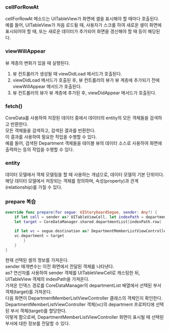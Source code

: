 ### cellForRowAt
cellForRowAt 메소드는 UITableView가 화면에 셀을 표시해야 할 때마다 호출된다.<br>
예를 들어, UITableView가 처음 로드될 때, 사용자가 스크롤 하여 새로운 셀이 화면에 표시되어야
할 때, 또는 새로운 데이터가 추가되어 화면을 갱신해야 할 때 등이 해당된다.<br>


### viewWillAppear
뷰 계층의 변화가 있을 때 실행된다.<br>
1. 뷰 컨트롤러가 생성될 때 viewDidLoad 메서드가 호출된다.<br>
2. viewDidLoad 메서드가 호출된 후, 뷰 컨트롤러의 뷰가 뷰 계층에 추가되기 전에 viewWillAppear 메서드가 호출된다.<br>
3. 뷰 컨트롤러의 뷰가 뷰 계층에 추가된 후, viewDidAppear 메서드가 호출된다.<br>


### fetch()
CoreData를 사용하여 저장된 데이터 중에서 데이터의 entity의 모든 객체들을 검색하고 반환한다.<br>
모든 객체들을 검색하고, 검색된 결과를 반환한다.<br>
이 결과를 사용하여 필요한 작업을 수행할 수 있다.<br>
예를 들어, 검색된 Department 객체들을 테이블 뷰의 데이터 소스로 사용하여 화면에 출력하는 등의 작업을 수행할 수 있다.<br>

### entity
데이터 모델에서 객체 모델링을 할 때 사용하는 개념으로, 데이터 모델의 기본 단위이다.<br>
해당 데이터 모델에서 저장되는 객체를 정의하며, 속성(property)과 관계(relationship)를 가질 수 있다.<br>


### prepare 복습
```swift
override func prepare(for segue: UIStoryboardSegue, sender: Any?) {
    if let cell = sender as? UITableViewCell, let indexPath = departmentListTableView.indexPath(for: cell) {
    let target = CoreDataManager.shared.departmentList[indexPath.row]

    if let vc = segue.destination as? DepartmentMemberListViewController {
    vc.department = target
        }
    }
}
```
현재 선택된 셀의 정보를 가져온다.<br>
sender 매개변수는 이전 화면에서 전달된 객체를 나타낸다.<br>
as? 연산자를 사용하여 sender 객체를 UITableViewCell로 캐스팅한 뒤, UITableView 객체의 indexPath을 가져온다.<br>
가져온 인덱스 경로를 CoreDataManager의 departmentList 배열에서 선택된 부서 객체(target)를 가져온다.<br>
다음 화면이 DepartmentMemberListViewController 클래스의 객체인지 확인한다.<br>
DepartmentMemberListViewController 객체(vc)의 department 프로퍼티에 선택된 부서 객체(target)를 할당한다.<br>
이렇게 함으로써, DepartmentMemberListViewController 화면이 표시될 때 선택된 부서에 대한 정보를 전달할 수 있다.<br>
